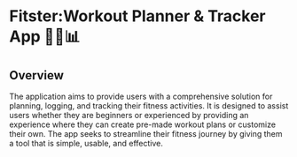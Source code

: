 # Fitster:Workout Planner & Tracker App 🏋️‍♂️📊

## Overview
The application aims to provide users with a comprehensive solution for planning, logging, and tracking their fitness activities. It is designed to assist users whether they are beginners or experienced by providing an experience where they can create pre-made workout plans or customize their own. The app seeks to streamline their fitness journey by giving them a tool that is simple, usable, and effective.